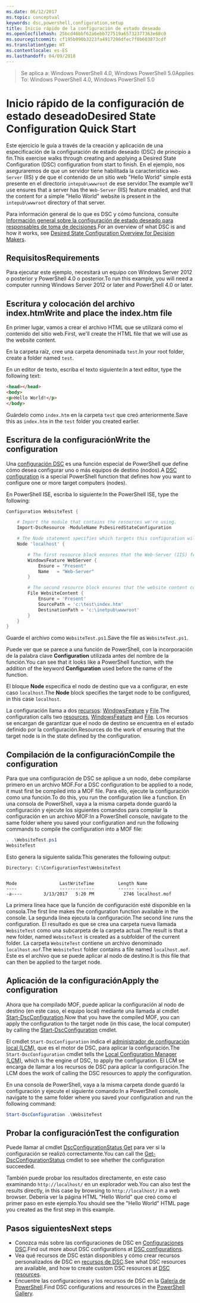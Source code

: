 ```yaml
---
ms.date: 06/12/2017
ms.topic: conceptual
keywords: dsc,powershell,configuration,setup
title: Inicio rápido de la configuración de estado deseado
ms.openlocfilehash: 25bcd46bbf62a6ebb727519a65732377363e68c0
ms.sourcegitcommit: cf195b090b3223fa4917206dfec7f0b603873cdf
ms.translationtype: HT
ms.contentlocale: es-ES
ms.lasthandoff: 04/09/2018
---
```

> <span data-ttu-id="645c0-103">Se aplica a: Windows PowerShell 4.0, Windows PowerShell 5.0</span><span class="sxs-lookup"><span data-stu-id="645c0-103">Applies To: Windows PowerShell 4.0, Windows PowerShell 5.0</span></span>

# <a name="desired-state-configuration-quick-start"></a><span data-ttu-id="645c0-104">Inicio rápido de la configuración de estado deseado</span><span class="sxs-lookup"><span data-stu-id="645c0-104">Desired State Configuration Quick Start</span></span>

<span data-ttu-id="645c0-105">Este ejercicio le guía a través de la creación y aplicación de una especificación de la configuración de estado deseado (DSC) de principio a fin.</span><span class="sxs-lookup"><span data-stu-id="645c0-105">This exercise walks through creating and applying a Desired State Configuration (DSC) configuration from start to finish.</span></span>
<span data-ttu-id="645c0-106">En el ejemplo, nos aseguraremos de que un servidor tiene habilitada la característica `Web-Server` (IIS) y de que el contenido de un sitio web "Hello World" simple está presente en el directorio `intepub\wwwroot` de ese servidor.</span><span class="sxs-lookup"><span data-stu-id="645c0-106">The example we'll use ensures that a server has the `Web-Server` (IIS) feature enabled, and that the content for a simple "Hello World" website is present in the `intepub\wwwroot` directory of that server.</span></span>

<span data-ttu-id="645c0-107">Para información general de lo que es DSC y cómo funciona, consulte [Información general sobre la configuración de estado deseado para responsables de toma de decisiones](decisionMaker.md).</span><span class="sxs-lookup"><span data-stu-id="645c0-107">For an overview of what DSC is and how it works, see [Desired State Configuration Overview for Decision Makers](decisionMaker.md).</span></span>

## <a name="requirements"></a><span data-ttu-id="645c0-108">Requisitos</span><span class="sxs-lookup"><span data-stu-id="645c0-108">Requirements</span></span>

<span data-ttu-id="645c0-109">Para ejecutar este ejemplo, necesitará un equipo con Windows Server 2012 o posterior y PowerShell 4.0 o posterior.</span><span class="sxs-lookup"><span data-stu-id="645c0-109">To run this example, you will need a computer running Windows Server 2012 or later and PowerShell 4.0 or later.</span></span>

## <a name="write-and-place-the-indexhtm-file"></a><span data-ttu-id="645c0-110">Escritura y colocación del archivo index.htm</span><span class="sxs-lookup"><span data-stu-id="645c0-110">Write and place the index.htm file</span></span>

<span data-ttu-id="645c0-111">En primer lugar, vamos a crear el archivo HTML que se utilizará como el contenido del sitio web.</span><span class="sxs-lookup"><span data-stu-id="645c0-111">First, we'll create the HTML file that we will use as the website content.</span></span>

<span data-ttu-id="645c0-112">En la carpeta raíz, cree una carpeta denominada `test`.</span><span class="sxs-lookup"><span data-stu-id="645c0-112">In your root folder, create a folder named `test`.</span></span>

<span data-ttu-id="645c0-113">En un editor de texto, escriba el texto siguiente:</span><span class="sxs-lookup"><span data-stu-id="645c0-113">In a text editor, type the following text:</span></span>

```html
<head></head>
<body>
<p>Hello World!</p>
</body>
```

<span data-ttu-id="645c0-114">Guárdelo como `index.htm` en la carpeta `test` que creó anteriormente.</span><span class="sxs-lookup"><span data-stu-id="645c0-114">Save this as `index.htm` in the `test` folder you created earlier.</span></span>

## <a name="write-the-configuration"></a><span data-ttu-id="645c0-115">Escritura de la configuración</span><span class="sxs-lookup"><span data-stu-id="645c0-115">Write the configuration</span></span>

<span data-ttu-id="645c0-116">Una [configuración DSC](configurations.md) es una función especial de PowerShell que define cómo desea configurar uno o más equipos de destino (nodos).</span><span class="sxs-lookup"><span data-stu-id="645c0-116">A [DSC configuration](configurations.md) is a special PowerShell function that defines how you want to configure one or more target computers (nodes).</span></span>

<span data-ttu-id="645c0-117">En PowerShell ISE, escriba lo siguiente:</span><span class="sxs-lookup"><span data-stu-id="645c0-117">In the PowerShell ISE, type the following:</span></span>

```powershell
Configuration WebsiteTest {

    # Import the module that contains the resources we're using.
    Import-DscResource -ModuleName PsDesiredStateConfiguration

    # The Node statement specifies which targets this configuration will be applied to.
    Node 'localhost' {

        # The first resource block ensures that the Web-Server (IIS) feature is enabled.
        WindowsFeature WebServer {
            Ensure = "Present"
            Name   = "Web-Server"
        }

        # The second resource block ensures that the website content copied to the website root folder.
        File WebsiteContent {
            Ensure = 'Present'
            SourcePath = 'c:\test\index.htm'
            DestinationPath = 'c:\inetpub\wwwroot'
        }
    }
}
```

<span data-ttu-id="645c0-118">Guarde el archivo como `WebsiteTest.ps1`.</span><span class="sxs-lookup"><span data-stu-id="645c0-118">Save the file as `WebsiteTest.ps1`.</span></span>

<span data-ttu-id="645c0-119">Puede ver que se parece a una función de PowerShell, con la incorporación de la palabra clave **Configuration** utilizada antes del nombre de la función.</span><span class="sxs-lookup"><span data-stu-id="645c0-119">You can see that it looks like a PowerShell function, with the addition of the keyword **Configuration** used before the name of the function.</span></span>

<span data-ttu-id="645c0-120">El bloque **Node** especifica el nodo de destino que va a configurar, en este caso `localhost`.</span><span class="sxs-lookup"><span data-stu-id="645c0-120">The **Node** block specifies the target node to be configured, in this case `localhost`.</span></span>

<span data-ttu-id="645c0-121">La configuración llama a dos [recursos](resources.md): [WindowsFeature](windowsFeatureResource.md) y [File](fileResource.md).</span><span class="sxs-lookup"><span data-stu-id="645c0-121">The configuration calls two [resources](resources.md), [WindowsFeature](windowsFeatureResource.md) and [File](fileResource.md).</span></span>
<span data-ttu-id="645c0-122">Los recursos se encargan de garantizar que el nodo de destino se encuentra en el estado definido por la configuración.</span><span class="sxs-lookup"><span data-stu-id="645c0-122">Resources do the work of ensuring that the target node is in the state defined by the configuration.</span></span>

## <a name="compile-the-configuration"></a><span data-ttu-id="645c0-123">Compilación de la configuración</span><span class="sxs-lookup"><span data-stu-id="645c0-123">Compile the configuration</span></span>

<span data-ttu-id="645c0-124">Para que una configuración de DSC se aplique a un nodo, debe compilarse primero en un archivo MOF.</span><span class="sxs-lookup"><span data-stu-id="645c0-124">For a DSC configuration to be applied to a node, it must first be compiled into a MOF file.</span></span>
<span data-ttu-id="645c0-125">Para ello, ejecute la configuración como una función.</span><span class="sxs-lookup"><span data-stu-id="645c0-125">To do this, you run the configuration like a function.</span></span>
<span data-ttu-id="645c0-126">En una consola de PowerShell, vaya a la misma carpeta donde guardó la configuración y ejecute los siguientes comandos para compilar la configuración en un archivo MOF:</span><span class="sxs-lookup"><span data-stu-id="645c0-126">In a PowerShell console, navigate to the same folder where you saved your configuration and run the following commands to compile the configuration into a MOF file:</span></span>

```powershell
. .\WebsiteTest.ps1
WebsiteTest
```

<span data-ttu-id="645c0-127">Esto genera la siguiente salida:</span><span class="sxs-lookup"><span data-stu-id="645c0-127">This generates the following output:</span></span>

```
Directory: C:\ConfigurationTest\WebsiteTest


Mode                LastWriteTime         Length Name
----                -------------         ------ ----
-a----        3/13/2017   5:20 PM           2746 localhost.mof
```

<span data-ttu-id="645c0-128">La primera línea hace que la función de configuración esté disponible en la consola.</span><span class="sxs-lookup"><span data-stu-id="645c0-128">The first line makes the configuration function available in the console.</span></span>
<span data-ttu-id="645c0-129">La segunda línea ejecuta la configuración.</span><span class="sxs-lookup"><span data-stu-id="645c0-129">The second line runs the configuration.</span></span>
<span data-ttu-id="645c0-130">El resultado es que se crea una carpeta nueva llamada `WebsiteTest` como una subcarpeta de la carpeta actual.</span><span class="sxs-lookup"><span data-stu-id="645c0-130">The result is that a new folder, named `WebsiteTest` is created as a subfolder of the current folder.</span></span>
<span data-ttu-id="645c0-131">La carpeta `WebsiteTest` contiene un archivo denominado `localhost.mof`.</span><span class="sxs-lookup"><span data-stu-id="645c0-131">The `WebsiteTest` folder contains a file named `localhost.mof`.</span></span>
<span data-ttu-id="645c0-132">Este es el archivo que se puede aplicar al nodo de destino.</span><span class="sxs-lookup"><span data-stu-id="645c0-132">It is this file that can then be applied to the target node.</span></span>

## <a name="apply-the-configuration"></a><span data-ttu-id="645c0-133">Aplicación de la configuración</span><span class="sxs-lookup"><span data-stu-id="645c0-133">Apply the configuration</span></span>

<span data-ttu-id="645c0-134">Ahora que ha compilado MOF, puede aplicar la configuración al nodo de destino (en este caso, el equipo local) mediante una llamada al cmdlet [Start-DscConfiguration](/reference/5.1/PSDesiredStateConfiguration/Start-DscConfiguration).</span><span class="sxs-lookup"><span data-stu-id="645c0-134">Now that you have the compiled MOF, you can apply the configuration to the target node (in this case, the local computer) by calling the [Start-DscConfiguration](/reference/5.1/PSDesiredStateConfiguration/Start-DscConfiguration) cmdlet.</span></span>

<span data-ttu-id="645c0-135">El cmdlet `Start-DscConfiguration` indica el [administrador de configuración local (LCM)](metaConfig.md), que es el motor de DSC, para aplicar la configuración.</span><span class="sxs-lookup"><span data-stu-id="645c0-135">The `Start-DscConfiguration` cmdlet tells the [Local Configuration Manager (LCM)](metaConfig.md), which is the engine of DSC, to apply the configuration.</span></span>
<span data-ttu-id="645c0-136">El LCM se encarga de llamar a los recursos de DSC para aplicar la configuración.</span><span class="sxs-lookup"><span data-stu-id="645c0-136">The LCM does the work of calling the DSC resources to apply the configuration.</span></span>

<span data-ttu-id="645c0-137">En una consola de PowerShell, vaya a la misma carpeta donde guardó la configuración y ejecute el siguiente comando:</span><span class="sxs-lookup"><span data-stu-id="645c0-137">In a PowerShell console, navigate to the same folder where you saved your configuration and run the following command:</span></span>

```powershell
Start-DscConfiguration .\WebsiteTest
```

## <a name="test-the-configuration"></a><span data-ttu-id="645c0-138">Probar la configuración</span><span class="sxs-lookup"><span data-stu-id="645c0-138">Test the configuration</span></span>

<span data-ttu-id="645c0-139">Puede llamar al cmdlet [DscConfigurationStatus Get](/reference/5.1/PSDesiredStateConfiguration/Get-DscConfigurationStatus) para ver si la configuración se realizó correctamente.</span><span class="sxs-lookup"><span data-stu-id="645c0-139">You can call the [Get-DscConfigurationStatus](/reference/5.1/PSDesiredStateConfiguration/Get-DscConfigurationStatus) cmdlet to see whether the configuration succeeded.</span></span>

<span data-ttu-id="645c0-140">También puede probar los resultados directamente, en este caso examinando `http://localhost/` en un explorador web.</span><span class="sxs-lookup"><span data-stu-id="645c0-140">You can also test the results directly, in this case by browsing to `http://localhost/` in a web browser.</span></span>
<span data-ttu-id="645c0-141">Debería ver la página HTML "Hello World" que creó como el primer paso en este ejemplo.</span><span class="sxs-lookup"><span data-stu-id="645c0-141">You should see the "Hello World" HTML page you created as the first step in this example.</span></span>

## <a name="next-steps"></a><span data-ttu-id="645c0-142">Pasos siguientes</span><span class="sxs-lookup"><span data-stu-id="645c0-142">Next steps</span></span>

- <span data-ttu-id="645c0-143">Conozca más sobre las configuraciones de DSC en [Configuraciones DSC](configurations.md).</span><span class="sxs-lookup"><span data-stu-id="645c0-143">Find out more about DSC configurations at [DSC configurations](configurations.md).</span></span>
- <span data-ttu-id="645c0-144">Vea qué recursos de DSC están disponibles y cómo crear recursos personalizados de DSC en [recursos de DSC](resources.md).</span><span class="sxs-lookup"><span data-stu-id="645c0-144">See what DSC resources are available, and how to create custom DSC resources at [DSC resources](resources.md).</span></span>
- <span data-ttu-id="645c0-145">Encuentre las configuraciones y los recursos de DSC en la [Galería de PowerShell](https://www.powershellgallery.com/).</span><span class="sxs-lookup"><span data-stu-id="645c0-145">Find DSC configurations and resources in the [PowerShell Gallery](https://www.powershellgallery.com/).</span></span>